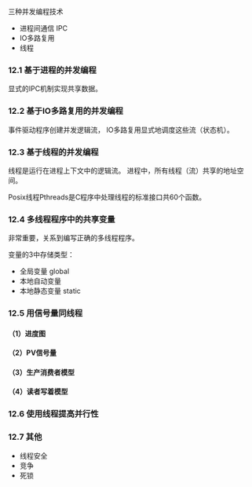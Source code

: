 三种并发编程技术
- 进程间通信 IPC
- IO多路复用
- 线程

### 12.1 基于进程的并发编程
显式的IPC机制实现共享数据。

### 12.2 基于IO多路复用的并发编程
事件驱动程序创建并发逻辑流，
IO多路复用显式地调度这些流（状态机）。

### 12.3 基于线程的并发编程

线程是运行在进程上下文中的逻辑流。
进程中，所有线程（流）共享的地址空间。

Posix线程Pthreads是C程序中处理线程的标准接口共60个函数。

### 12.4 多线程程序中的共享变量
非常重要，关系到编写正确的多线程程序。

变量的3中存储类型：
- 全局变量 global
- 本地自动变量
- 本地静态变量 static


### 12.5 用信号量同线程
#### （1）进度图

#### （2）PV信号量

#### （3）生产消费者模型

#### （4）读者写着模型

### 12.6 使用线程提高并行性

### 12.7 其他
- 线程安全
- 竞争
- 死锁